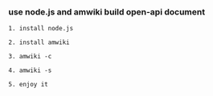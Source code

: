 ### use node.js and amwiki build open-api document

```
1. install node.js
```

```
2. install amwiki
```

```
3. amwiki -c
```
```
4. amwiki -s
```

```
5. enjoy it
```
